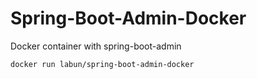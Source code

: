 # Spring-Boot-Admin-Docker
Docker container with spring-boot-admin

```docker
docker run labun/spring-boot-admin-docker
```

